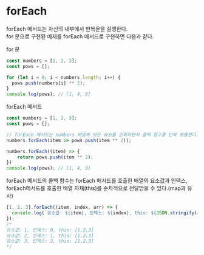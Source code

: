 # forEach

forEach 메서드는 자신의 내부에서 반복문을 실행한다.  
for 문으로 구현된 예제를 forEach 메서드로 구현하면 다음과 같다.  

for 문
```javascript
const numbers = [1, 2, 3];
const pows = [];

for (let i = 0; i < numbers.length; i++) {
  pows.push(numbers[i] ** 2);
} 
console.log(pows); // [1, 4, 9]
```

forEach 메서드
```javascript
const numbers = [1, 2, 3];
const pows = [];

// forEach 메서드는 numbers 배열의 모든 요소를 순회하면서 콜백 함수를 반복 호출한다.
numbers.forEach(item => pows.push(item ** 2));

numbers.forEach((item) => {
    return pows.push(item ** 2);
})
console.log(pows); // [1, 4, 9]
```

forEach 메서드의 콜백 함수는 forEach 메서드를 호출한 배열의 요소값과 인덱스, forEach메서드를 호출한 배열 자체(this)를 순차적으로 전달받을 수 있다.(map과 유사)  

```javascript
[1, 2, 3].forEach((item, index, arr) => {
  console.log(`요소값: ${item}, 인덱스: ${index}, this: ${JSON.stringify(arr)}`);
});
/*
요소값: 1, 인덱스: 0, this: [1,2,3]
요소값: 2, 인덱스: 1, this: [1,2,3]
요소값: 3, 인덱스: 2, this: [1,2,3]
*/
```

